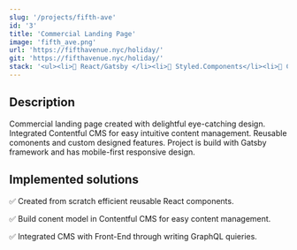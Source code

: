 ```yaml
---
slug: '/projects/fifth-ave'
id: '3'
title: 'Commercial Landing Page'
image: 'fifth_ave.png'
url: 'https://fifthavenue.nyc/holiday/'
git: 'https://fifthavenue.nyc/holiday/'
stack: '<ul><li>🧱 React/Gatsby </li><li>🎨 Styled.Components</li><li>📒 Contentful</li><li>🗄️ GrpahQL</li><li>🚀 Netlify</li></ul>'
---
```


## Description

Commercial landing page created with delightful eye-catching design. Integrated Contentful CMS for easy intuitive content management. Reusable comonents and custom designed features. Project is build with Gatsby framework and has mobile-first responsive design.

## Implemented solutions

✅ Created from scratch efficient reusable React components.

✅ Build conent model in Contentful CMS for easy content management.

✅ Integrated CMS with Front-End through writing GraphQL quieries.
